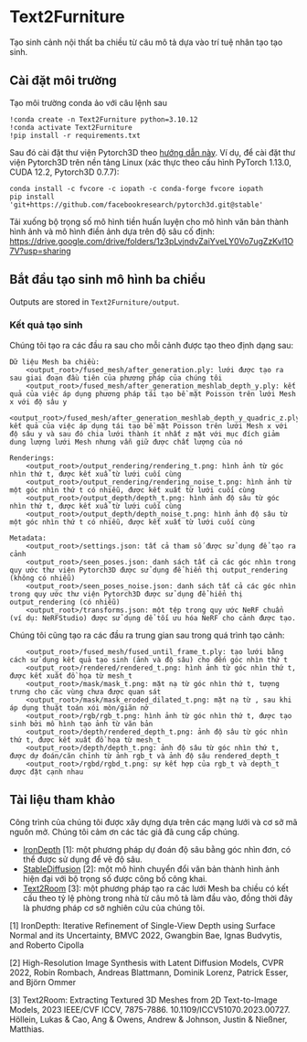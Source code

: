 # Text2Furniture
Tạo sinh cảnh nội thất ba chiều từ câu mô tả dựa vào trí tuệ nhân tạo tạo sinh.

## Cài đặt môi trường

Tạo môi trường conda ảo với câu lệnh sau

```
!conda create -n Text2Furniture python=3.10.12
!conda activate Text2Furniture
!pip install -r requirements.txt
```

Sau đó cài đặt thư viện Pytorch3D theo [hướng dẫn này](https://github.com/facebookresearch/pytorch3d/blob/main/INSTALL.md).
Ví dụ, để cài đặt thư viện Pytorch3D trên nền tảng Linux (xác thực theo cấu hình PyTorch 1.13.0, CUDA 12.2, Pytorch3D 0.7.7):

```
conda install -c fvcore -c iopath -c conda-forge fvcore iopath
pip install 'git+https://github.com/facebookresearch/pytorch3d.git@stable'
```

Tải xuống bộ trọng số mô hình tiền huấn luyện cho mô hình văn bản thành hình ảnh và mô hình điền ảnh dựa trên độ sâu cố định:
https://drive.google.com/drive/folders/1z3pLvjndvZaiYveLY0Vo7ugZzKvl1O7V?usp=sharing


## Bắt đầu tạo sinh mô hình ba chiều

Outputs are stored in ```Text2Furniture/output```.

### Kết quả tạo sinh

Chúng tôi tạo ra các đầu ra sau cho mỗi cảnh được tạo theo định dạng sau:

```
Dữ liệu Mesh ba chiều:
    <output_root>/fused_mesh/after_generation.ply: lưới được tạo ra sau giai đoạn đầu tiên của phương pháp của chúng tôi
    <output_root>/fused_mesh/after_generation_meshlab_depth_y.ply: kết quả của việc áp dụng phương pháp tái tạo bề mặt Poisson trên lưới Mesh x với độ sâu y
    <output_root>/fused_mesh/after_generation_meshlab_depth_y_quadric_z.ply: kết quả của việc áp dụng tái tạo bề mặt Poisson trên lưới Mesh x với độ sâu y và sau đó chia lưới thành ít nhất z mặt với mục đích giảm dung lượng lưới Mesh nhưng vẫn giữ được chất lượng của nó
    
Renderings:
    <output_root>/output_rendering/rendering_t.png: hình ảnh từ góc nhìn thứ t, được kết xuẩ từ lưới cuối cùng
    <output_root>/output_rendering/rendering_noise_t.png: hình ảnh từ một góc nhìn thứ t có nhiễu, được kết xuất từ ​​lưới cuối cùng
    <output_root>/output_depth/depth_t.png: hình ảnh độ sâu từ góc nhìn thứ t, được kết xuẩ từ lưới cuối cùng
    <output_root>/output_depth/depth_noise_t.png: hình ảnh độ sâu từ một góc nhìn thứ t có nhiễu, được kết xuất từ ​​lưới cuối cùng

Metadata:
    <output_root>/settings.json: tất cả tham số được sử dụng để tạo ra cảnh
    <output_root>/seen_poses.json: danh sách tất cả các góc nhìn trong quy ước thư viện Pytorch3D được sử dụng để hiển thị output_rendering (không có nhiễu)
    <output_root>/seen_poses_noise.json: danh sách tất cả các góc nhìn trong quy ước thư viện Pytorch3D được sử dụng để hiển thị output_rendering (có nhiễu)
    <output_root>/transforms.json: một tệp trong quy ước NeRF chuẩn (ví dụ: NeRFStudio) được sử dụng để tối ưu hóa NeRF cho cảnh được tạo.

```

Chúng tôi cũng tạo ra các đầu ra trung gian sau trong quá trình tạo cảnh:

```
    <output_root>/fused_mesh/fused_until_frame_t.ply: tạo lưới bằng cách sử dụng kết quả tạo sinh (ảnh và độ sâu) cho đến góc nhìn thứ t
    <output_root>/rendered/rendered_t.png: hình ảnh từ góc nhìn thứ t, được kết xuất đồ họa từ mesh_t
    <output_root>/mask/mask_t.png: mặt nạ từ góc nhìn thứ t, tượng trưng cho các vùng chưa được quan sát
    <output_root>/mask/mask_eroded_dilated_t.png: mặt nạ từ , sau khi áp dụng thuật toán xói mòn/giãn nở
    <output_root>/rgb/rgb_t.png: hình ảnh từ góc nhìn thứ t, được tạo sinh bởi mô hình tạo ảnh từ văn bản
    <output_root>/depth/rendered_depth_t.png: ảnh độ sâu từ góc nhìn thứ t, được kết xuất đồ họa từ mesh_t
    <output_root>/depth/depth_t.png: ảnh độ sâu từ góc nhìn thứ t, được dự đoán/căn chỉnh từ ảnh rgb_t và ảnh độ sâu rendered_depth_t
    <output_root>/rgbd/rgbd_t.png: sự kết hợp của rgb_t và depth_t được đặt cạnh nhau
```


## Tài liệu tham khảo

Công trình của chúng tôi được xây dựng dựa trên các mạng lưới và cơ sở mã nguồn mở.
Chúng tôi cảm ơn các tác giả đã cung cấp chúng.

- [IronDepth](https://github.com/baegwangbin/IronDepth) [1]: một phương pháp dự đoán độ sâu bằng góc nhìn đơn, có thể được sử dụng để vẽ độ sâu.
- [StableDiffusion](https://huggingface.co/stabilityai/stable-diffusion-2-inpainting) [2]: một mô hình chuyển đổi văn bản thành hình ảnh hiện đại với bộ trọng số được công bố công khai.
- [Text2Room](https://www.researchgate.net/publication/377428396_Text2Room_Extracting_Textured_3D_Meshes_from_2D_Text-to-Image_Models) [3]: một phương pháp tạo ra các lưới Mesh ba chiều có kết cấu theo tỷ lệ phòng trong nhà từ câu mô tả làm đầu vào, đồng thời đây là phương pháp cơ sở nghiên cứu của chúng tôi.

[1] IronDepth: Iterative Refinement of Single-View Depth using Surface Normal and its Uncertainty, BMVC 2022, Gwangbin Bae, Ignas Budvytis, and Roberto Cipolla

[2] High-Resolution Image Synthesis with Latent Diffusion Models, CVPR 2022, Robin Rombach, Andreas Blattmann, Dominik Lorenz, Patrick Esser, and Björn Ommer

[3] Text2Room: Extracting Textured 3D Meshes from 2D Text-to-Image Models, 2023 IEEE/CVF ICCV, 7875-7886. 10.1109/ICCV51070.2023.00727. Höllein, Lukas & Cao, Ang & Owens, Andrew & Johnson, Justin & Nießner, Matthias.
